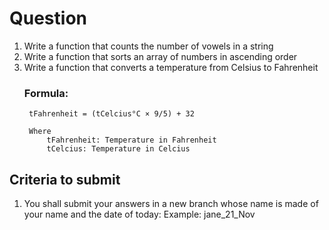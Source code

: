 # Question
1. Write a function that counts the number of vowels in a string
2. Write a function that sorts an array of numbers in ascending order
3. Write a function that converts a temperature from Celsius to Fahrenheit
    ### Formula:
        tFahrenheit = (tCelcius°C × 9/5) + 32
        
        Where 
            tFahrenheit: Temperature in Fahrenheit
            tCelcius: Temperature in Celcius 

## Criteria to submit
1. You shall submit your answers in a new branch whose name is made of your name and the date of today:
    Example: 
        jane_21_Nov